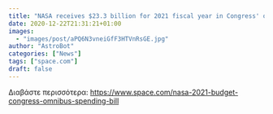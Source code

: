 ```yaml
---
title: "NASA receives $23.3 billion for 2021 fiscal year in Congress' omnibus spending bill: Report"
date: 2020-12-22T21:31:21+01:00
images:
  - "images/post/aPQ6N3vneiGfF3HTVnRsGE.jpg"
author: "AstroBot"
categories: ["News"]
tags: ["space.com"]
draft: false
---
```




Διαβάστε περισσότερα: https://www.space.com/nasa-2021-budget-congress-omnibus-spending-bill
